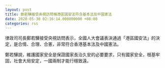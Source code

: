 ```yaml
---
layout: post
title: 鄭若驊接受央視訪問稱港區國安法符合基本法及中國憲法
date: 2020-05-30 02:16:14.000000000 +08:00
categories: rss
---
```


律政司司長鄭若驊接受央視訪問表示，全國人大會議表決通過「港區國安法」的決定，是合情、合理、合憲，非常符合香港基本法及中國憲法。

鄭若驊說，維護國家安全是保證國家長治久安的必要要求，只有國家安全，根基牢固，社會大局安定，一國兩制才能行穩致遠。
